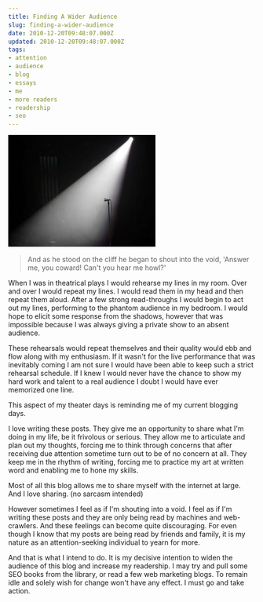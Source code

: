 ```yaml
---
title: Finding A Wider Audience
slug: finding-a-wider-audience
date: 2010-12-20T09:48:07.000Z
updated: 2010-12-20T09:48:07.000Z
tags:
- attention
- audience
- blog
- essays
- me
- more readers
- readership
- seo
---
```


<img src="/images/posts/2010/12/spotlight-300x228.jpg" alt="" title="spotlight" width="300" height="228" class="alignright size-medium wp-image-1071" />
<blockquote>And as he stood on the cliff he began to shout into the void, 'Answer me, you coward!  Can't you hear me howl?'</blockquote>

When I was in theatrical plays I would rehearse my lines in my room.  Over and over I would repeat my lines.  I would read them in my head and then repeat them aloud.  After a few strong read-throughs I would begin to act out my lines, performing to the phantom audience in my bedroom.  I would hope to elicit some response from the shadows, however that was impossible because I was always giving a private show to an absent audience.

These rehearsals would repeat themselves and their quality would ebb and flow along with my enthusiasm.  If it wasn't for the live performance that was inevitably coming I am not sure I would have been able to keep such a strict rehearsal schedule.  If I knew I would never have the chance to show my hard work and talent to a real audience I doubt I would have ever memorized one line.

This aspect of my theater days is reminding me of my current blogging days.

I love writing these posts.  They give me an opportunity to share what I'm doing in my life, be it frivolous or serious.  They allow me to articulate and plan out my thoughts, forcing me to think through concerns that after receiving due attention sometime turn out to be of no concern at all.  They keep me in the rhythm of writing, forcing me to practice my art at written word and enabling me to hone my skills.

Most of all this blog allows me to share myself with the internet at large.  And I love sharing. (no sarcasm intended)

However sometimes I feel as if I'm shouting into a void.  I feel as if I'm writing these posts and they are only being read by machines and web-crawlers.  And these feelings can become quite discouraging.  For even though I know that my posts are being read by friends and family, it is my nature as an attention-seeking individual to yearn for more.

And that is what I intend to do.  It is my decisive intention to widen the audience of this blog and increase my readership.  I may try and pull some SEO books from the library, or read a few web marketing blogs.  To remain idle and solely wish for change won't have any effect.  I must go and take action.
